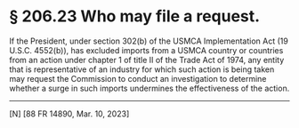 # § 206.23   Who may file a request.

If the President, under section 302(b) of the USMCA Implementation Act (19 U.S.C. 4552(b)), has excluded imports from a USMCA country or countries from an action under chapter 1 of title II of the Trade Act of 1974, any entity that is representative of an industry for which such action is being taken may request the Commission to conduct an investigation to determine whether a surge in such imports undermines the effectiveness of the action.



---

[N] [88 FR 14890, Mar. 10, 2023]








